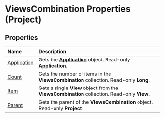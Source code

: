 
# ViewsCombination Properties (Project)

## Properties



|**Name**|**Description**|
|:-----|:-----|
|[Application](dadab211-97e4-da77-4a1d-3c5ca35d9ae5.md)|Gets the  **[Application](8eb91712-7784-a102-38c0-19bb056c27e9.md)** object. Read-only **Application**.|
|[Count](ccef1e93-e797-0789-484c-8df5db3ce6ae.md)|Gets the number of items in the  **ViewsCombination** collection. Read-only **Long**.|
|[Item](be09b14c-d305-a640-1767-2a6f96fd53c6.md)|Gets a single  **View** object from the **ViewsCombination** collection. Read-only **View**.|
|[Parent](adaafd40-7d97-a169-078c-11ef6b22678a.md)|Gets the parent of the  **ViewsCombination** object. Read-only **Project**.|
